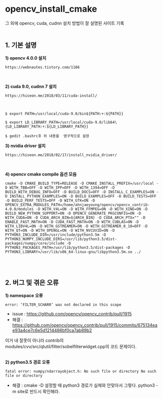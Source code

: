 # opencv_install_cmake
그 외에 opencv, cuda, cudnn 설치 방법이 잘 설명된 사이트 기록
<br>
<br>

## 1. 기본 설명
**1) opencv 4.0.0 설치**<br>
<pre><code>https://webnautes.tistory.com/1186</code></pre> <br>
 
**2) cuda 9.0, cudnn 7 설치**<br>
<pre><code>https://hiseon.me/2018/03/11/cuda-install/</code></pre> <br>
<pre><code>$ export PATH=/usr/local/cuda-9.0/bin${PATH:+:${PATH}}</code></pre>
<pre><code>$ export LD_LIBRARY_PATH=/usr/local/cuda-9.0/lib64\{LD_LIBRARY_PATH:+:${LD_LIBRARY_PATH}}</code></pre>
<pre><code>$ gedit .bashrc후 위 내용을  영구적으로 설정</code></pre>

 
**3) nvidia driver 설치**<br>
<pre><code>https://hiseon.me/2018/02/17/install_nvidia_driver/</code></pre> <br>
 
**4) opencv cmake compile 옵션 모음**<br>
```
cmake -D CMAKE_BUILD_TYPE=RELEASE -D CMAKE_INSTALL_PREFIX=/usr/local -D WITH_TBB=OFF -D WITH_IPP=OFF -D WITH_1394=OFF -D BUILD_WITH_DEBUG_INFO=OFF -D BUILD_DOCS=OFF -D INSTALL_C_EXAMPLES=ON -D INSTALL_PYTHON_EXAMPLES=ON -D BUILD_EXAMPLES=OFF -D BUILD_TESTS=OFF -D BUILD_PERF_TESTS=OFF -D WITH_GTK=ON -D OPENCV_EXTRA_MODULES_PATH=/home/ahnjaeyoung/opencv/opencv_contrib-4.0.0/modules -D WITH_V4L=ON -D WITH_FFMPEG=ON -D WITH_XINE=ON -D BUILD_NEW_PYTHON_SUPPORT=ON -D OPENCV_GENERATE_PKGCONFIG=ON -D WITH_CUDA=ON -D CUDA_ARCH_BIN=${ARCH_BIN} -D CUDA_ARCH_PTX="" -D ENABLE_FAST_MATH=ON -D CUDA_FAST_MATH=ON -D WITH_CUBLAS=ON -D WITH_LIBV4L=ON -D WITH_GSTREAMER=ON -D WITH_GSTREAMER_0_10=OFF -D WITH_QT=ON -D WITH_OPENGL=ON -D WITH_NVCUVID=ON -D PYTHON3_INCLUDE_DIR=/usr/include/python3.5m -D PYTHON3_NUMPY_INCLUDE_DIRS=/usr/lib/python3.5/dist-packages/numpy/core/include -D PYTHON3_PACKAGES_PATH=/usr/lib/python3.5/dist-packages -D PYTHON3_LIBRARY=/usr/lib/x86_64-linux-gnu/libpython3.5m.so ../
```
<br>
<br>

## 2. 버그 및 겪은 오류
**1) namespace 오류**<br>
```
error: ‘FILTER_SCHARR’ was not declared in this scope
```

* issue : https://github.com/opencv/opencv_contrib/pull/1915 <br>
* 해결   : https://github.com/opencv/opencv_contrib/pull/1915/commits/675134eae93a4ce7c6e5d1214486bf0ca7ab89b2 <br>

이거 내 잘못이 아니라 contrib의 modules/cvv/src/qtutil/filter/sobelfilterwidget.cpp의 코드 문제이다.<br>
<br>

**2) python3.5 경로 오류**<br>
```
fatal error: numpy/ndarrayobject.h: No such file or directory No such file or directory
```
* 해결  : cmake -D 설정할 때 python3 경로가 실제와 안맞아서 그렇다. python3 -m site로 반드시 확인해라.
